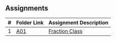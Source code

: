 ## Assignments

|  #  | Folder Link | Assignment Description |
| :-: | ----------- | ---------------------- |
|  1  | [A01](https://github.com/Robert3035/OOP-2143-Salyers/tree/main/Assignments/Fraction%20Class) | [Fraction Class](https://github.com/Robert3035/OOP-2143-Salyers/blob/main/Assignments/Fraction%20Class/README.md) |
